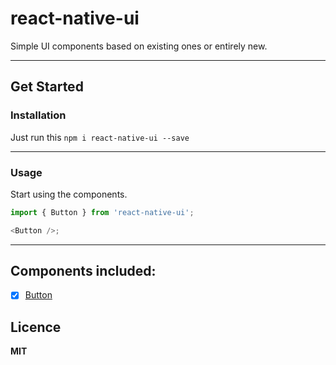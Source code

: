 # react-native-ui
Simple UI components based on existing ones or entirely new.

----

## Get Started

### Installation

Just run this `npm i react-native-ui --save`

----

### Usage

Start using the components.

```js
import { Button } from 'react-native-ui';

<Button />;
```
----


## Components included:

* [x] [Button](docs/button.md)





## Licence ##
**MIT**
